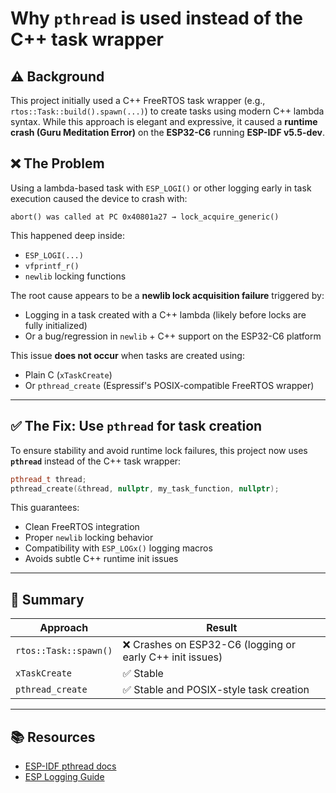 # Why `pthread` is used instead of the C++ task wrapper

## ⚠️ Background

This project initially used a C++ FreeRTOS task wrapper (e.g., `rtos::Task::build().spawn(...)`) to create tasks using modern C++ lambda syntax. While this approach is elegant and expressive, it caused a **runtime crash (Guru Meditation Error)** on the **ESP32-C6** running **ESP-IDF v5.5-dev**.

## ❌ The Problem

Using a lambda-based task with `ESP_LOGI()` or other logging early in task execution caused the device to crash with:

```
abort() was called at PC 0x40801a27 → lock_acquire_generic()
```

This happened deep inside:
- `ESP_LOGI(...)`
- `vfprintf_r()`
- `newlib` locking functions

The root cause appears to be a **newlib lock acquisition failure** triggered by:
- Logging in a task created with a C++ lambda (likely before locks are fully initialized)
- Or a bug/regression in `newlib` + C++ support on the ESP32-C6 platform

This issue **does not occur** when tasks are created using:
- Plain C (`xTaskCreate`)
- Or `pthread_create` (Espressif's POSIX-compatible FreeRTOS wrapper)

---

## ✅ The Fix: Use `pthread` for task creation

To ensure stability and avoid runtime lock failures, this project now uses **`pthread`** instead of the C++ task wrapper:

```cpp
pthread_t thread;
pthread_create(&thread, nullptr, my_task_function, nullptr);
```

This guarantees:
- Clean FreeRTOS integration
- Proper `newlib` locking behavior
- Compatibility with `ESP_LOGx()` logging macros
- Avoids subtle C++ runtime init issues

---

## 📌 Summary

| Approach              | Result       |
|-----------------------|--------------|
| `rtos::Task::spawn()` | ❌ Crashes on ESP32-C6 (logging or early C++ init issues) |
| `xTaskCreate`         | ✅ Stable     |
| `pthread_create`      | ✅ Stable and POSIX-style task creation |

---

## 📚 Resources

- [ESP-IDF pthread docs](https://docs.espressif.com/projects/esp-idf/en/stable/esp32/api-guides/cplusplus.html)
- [ESP Logging Guide](https://docs.espressif.com/projects/esp-idf/en/stable/esp32/api-reference/system/log.html)

